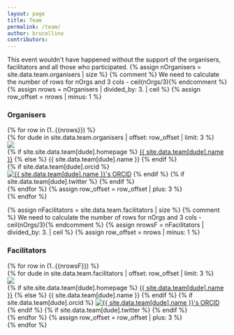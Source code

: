 ```yaml
---
layout: page
title: Team
permalink: /team/
author: brucellino
contributors:
---
```

This event wouldn't have happened without the support of the organisers, facilitators and all those who participated.
{% assign nOrganisers = site.data.team.organisers | size %}
{% comment %} We need to calculate the number of rows for nOrgs and 3 cols - ceil(nOrgs/3){% endcomment %}
{% assign nrows = nOrganisers | divided_by: 3. | ceil %}
{% assign row_offset = nrows | minus: 1 %}
<h3>Organisers</h3>
{% for row in (1..{{nrows}}) %}
<div class="row">
  {% for dude in site.data.team.organisers | offset: row_offset | limit: 3 %}
  <div class="col-sm-4">
    <div class="thumbnail">
      <img class="img img-circle" style="max-width: 90%;" src="{{ site.url }}/images/{{ site.data.team[dude].photo }}">
      <div class="caption text-center">
        {% if site.site.data.team[dude].homepage %}
        <a href="{{ site.data.team[dude].homepage }}">{{ site.data.team[dude].name }}</a>
        {% else %}
        {{ site.data.team[dude].name }}
        {% endif  %}
      </div> <!-- now the buttons -->
      {% if site.data.team[dude].orcid %}
      <a href="https://orcid.org/{{ site.data.team[dude].orcid }}"><img class="img-thumbnail" src="{{ site.url }}/images/ID_symbol_B-W_16x16.png" alt="{{ site.data.team[dude].name }}'s  ORCID" /></a>
      {% endif %}
      {% if site.data.team[dude].twitter %}
      <a href="https://twitter.com/{{ site.data.team[dude].twitter }}"><i class="fa fa-twitter-o"></i></a>
      {% endif %}
    </div>
  </div>  {% endfor %} <!-- columns -->
  {% assign row_offset = row_offset | plus: 3 %}
</div> {% endfor %} <!-- rows -->

<!-- facilitators -->
{% assign nFacilitators = site.data.team.facilitators | size %}
{% comment %} We need to calculate the number of rows for nOrgs and 3 cols - ceil(nOrgs/3){% endcomment %}
{% assign nrowsF = nFacilitators | divided_by: 3. | ceil %}
{% assign row_offset = nrows | minus: 1 %}
<h3>Facilitators</h3>
{% for row in (1..{{nrowsF}}) %}
<div class="row">
  {% for dude in site.data.team.facilitators | offset: row_offset | limit: 3 %}
  <div class="col-sm-4">
    <div class="thumbnail">
      <img class="img img-circle" style="max-width: 90%;" src="{{ site.url }}/images/{{ site.data.team[dude].photo }}">
      <div class="caption text-center">
        {% if site.site.data.team[dude].homepage %}
        <a href="site.site.data.team[dude].homepage">{{ site.data.team[dude].name }}</a>
        {% else %}
        {{ site.data.team[dude].name }}
        {% endif  %}
      <!-- now the buttons -->
      {% if site.data.team[dude].orcid %}
      <a href="https://orcid.org/{{ site.data.team[dude].orcid }}"><img class="img-circle" src="{{ site.url }}/images/ID_symbol_B-W_16x16.png" alt="{{ site.data.team[dude].name }}'s  ORCID" /></a>
      {% endif %}
      {% if site.data.team[dude].twitter %}
      <a href="https://twitter.com/{{ site.data.team[dude].twitter }}"><i class="fa fa-twitter-o"></i></a>
      {% endif %}
    </div> <!-- caption -->
  </div> <!-- thumbnail -->
  </div>  {% endfor %} <!-- columns -->
  {% assign row_offset = row_offset | plus: 3 %}
</div> {% endfor %} <!-- rows -->

<!-- presenters -->
